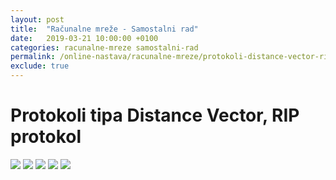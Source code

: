 ```yaml
---
layout: post
title:  "Računalne mreže - Samostalni rad"
date:   2019-03-21 10:00:00 +0100
categories: racunalne-mreze samostalni-rad
permalink: /online-nastava/racunalne-mreze/protokoli-distance-vector-rip/
exclude: true
---
```


# Protokoli tipa Distance Vector, RIP protokol

<img src="https://drive.google.com/uc?export=view&id=1Ob7NU5BfGsUE0vSiNdK4_xpqEzh7-iRb">
<img src="https://drive.google.com/uc?export=view&id=1OcmRVP3PW686gpkeqzHJDAGXgl-rTnaK">
<img src="https://drive.google.com/uc?export=view&id=1OiFBnWZ4Zb-eM4npVq2y2jCOqYTvLLHj">
<img src="https://drive.google.com/uc?export=view&id=1P07Th42LXsO5DN-_rn02c1EKGw6gUF2j">
<img src="https://drive.google.com/uc?export=view&id=1P5VogyuQXfBMIHvai-8g6cf2p059d2i8">